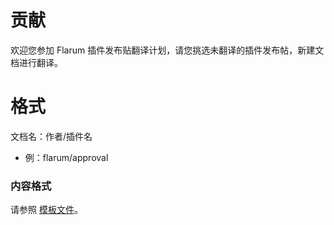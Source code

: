 # 贡献
欢迎您参加 Flarum 插件发布贴翻译计划，请您挑选未翻译的插件发布帖，新建文档进行翻译。

# 格式
文档名：作者/插件名
- 例：flarum/approval

### 内容格式
请参照 [模板文件](.TEMPLATE.md)。
